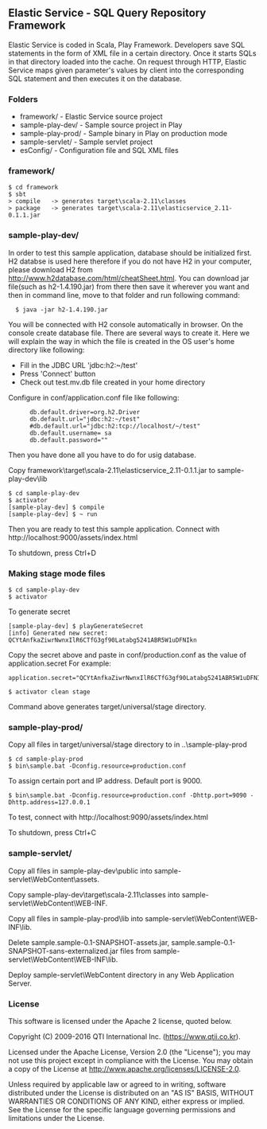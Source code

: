 ## Elastic Service - SQL Query Repository Framework

Elastic Service is coded in Scala, Play Framework. Developers save SQL statements in the form of XML file in a certain directory. Once it starts SQLs in that directory loaded into the cache. On request through HTTP, Elastic Service maps given parameter's values by client into the corresponding SQL statement and then executes it on the database.

### Folders

- framework/ - Elastic Service source project
- sample-play-dev/ - Sample source project in Play
- sample-play-prod/ - Sample binary in Play on production mode
- sample-servlet/ - Sample servlet project
- esConfig/ - Configuration file and SQL XML files

### framework/

```
$ cd framework
$ sbt
> compile   -> generates target\scala-2.11\classes
> package   -> generates target\scala-2.11\elasticservice_2.11-0.1.1.jar
```

### sample-play-dev/

In order to test this sample application, database should be initialized first.
H2 databse is used here therefore if you do not have H2 in your computer, please download H2 from http://www.h2database.com/html/cheatSheet.html. You can download jar file(such as h2-1.4.190.jar) from there then save it wherever you want and then in command line, move to that folder and run following command: 
```
  $ java -jar h2-1.4.190.jar
```

You will be connected with H2 console automatically in browser. On the console create database file. There are several ways to create it. Here we will explain the way in which the file is created in the OS user's home directory like following:
   - Fill in the JDBC URL 'jdbc:h2:~/test'
   - Press 'Connect' button
   - Check out test.mv.db file created in your home directory

Configure in conf/application.conf file like following:
```
      db.default.driver=org.h2.Driver
      db.default.url="jdbc:h2:~/test"
      #db.default.url="jdbc:h2:tcp://localhost/~/test"
      db.default.username= sa
      db.default.password=""
```

Then you have done all you have to do for usig database.	  

Copy framework\target\scala-2.11\elasticservice_2.11-0.1.1.jar to sample-play-dev\lib

```
$ cd sample-play-dev
$ activator
[sample-play-dev] $ compile
[sample-play-dev] $ ~ run
```

Then you are ready to test this sample application.
Connect with http://localhost:9000/assets/index.html

To shutdown, press Ctrl+D

### Making stage mode files

```
$ cd sample-play-dev
$ activator
```

To generate secret

```
[sample-play-dev] $ playGenerateSecret
[info] Generated new secret: QCYtAnfkaZiwrNwnxIlR6CTfG3gf90Latabg5241ABR5W1uDFNIkn
```

Copy the secret above and paste in conf/production.conf as the value of application.secret
For example:
```
application.secret="QCYtAnfkaZiwrNwnxIlR6CTfG3gf90Latabg5241ABR5W1uDFNIkn"
```

```
$ activator clean stage
```

Command above generates target/universal/stage directory.

### sample-play-prod/

Copy all files in target/universal/stage directory to in ..\sample-play-prod

```
$ cd sample-play-prod
$ bin\sample.bat -Dconfig.resource=production.conf
```

To assign certain port and IP address. Default port is 9000.

```
$ bin\sample.bat -Dconfig.resource=production.conf -Dhttp.port=9090 -Dhttp.address=127.0.0.1
```

To test, connect with http://localhost:9090/assets/index.html

To shutdown, press Ctrl+C

### sample-servlet/

Copy all files in sample-play-dev\public into sample-servlet\WebContent\assets.

Copy sample-play-dev\target\scala-2.11\classes into sample-servlet\WebContent\WEB-INF.

Copy all files in sample-play-prod\lib into sample-servlet\WebContent\WEB-INF\lib.

Delete sample.sample-0.1-SNAPSHOT-assets.jar, sample.sample-0.1-SNAPSHOT-sans-externalized.jar files from sample-servlet\WebContent\WEB-INF\lib.

Deploy sample-servlet\WebContent directory in any Web Application Server.

### License

This software is licensed under the Apache 2 license, quoted below.

Copyright (C) 2009-2016 QTI International Inc. (https://www.qtii.co.kr).

Licensed under the Apache License, Version 2.0 (the "License"); you may not use this project except in compliance with the License. You may obtain a copy of the License at http://www.apache.org/licenses/LICENSE-2.0.

Unless required by applicable law or agreed to in writing, software distributed under the License is distributed on an "AS IS" BASIS, WITHOUT WARRANTIES OR CONDITIONS OF ANY KIND, either express or implied. See the License for the specific language governing permissions and limitations under the License.
